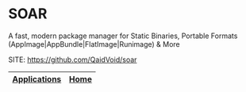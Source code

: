 # SOAR

 A fast, modern package manager for Static Binaries, Portable Formats (AppImage|AppBundle|FlatImage|Runimage) & More

 SITE: https://github.com/QaidVoid/soar

 | [Applications](https://portable-linux-apps.github.io/apps.html) | [Home](https://portable-linux-apps.github.io)
 | --- | --- |
